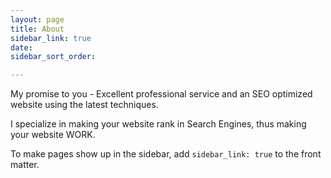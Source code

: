 ```yaml
---
layout: page
title: About
sidebar_link: true
date: 
sidebar_sort_order: 

---
```

<p class="message">
My promise to you - Excellent professional service and an SEO optimized website using the latest techniques.

 I specialize in making your website rank in Search Engines, thus making your website WORK.
</p>

To make pages show up in the sidebar, add `sidebar_link: true` to the front
matter.